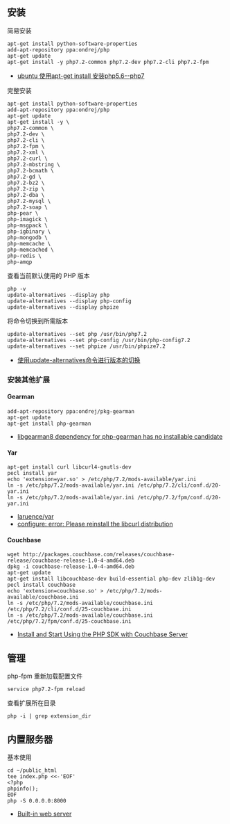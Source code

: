 ## 安装

简易安装

```
apt-get install python-software-properties
add-apt-repository ppa:ondrej/php
apt-get update
apt-get install -y php7.2-common php7.2-dev php7.2-cli php7.2-fpm
```

- [ubuntu 使用apt-get install 安装php5.6--php7](https://www.cnblogs.com/phpzhou/p/6288762.html)

完整安装

```
apt-get install python-software-properties
add-apt-repository ppa:ondrej/php
apt-get update
apt-get install -y \
php7.2-common \
php7.2-dev \
php7.2-cli \
php7.2-fpm \
php7.2-xml \
php7.2-curl \
php7.2-mbstring \
php7.2-bcmath \
php7.2-gd \
php7.2-bz2 \
php7.2-zip \
php7.2-dba \
php7.2-mysql \
php7.2-soap \
php-pear \
php-imagick \
php-msgpack \
php-igbinary \
php-mongodb \
php-memcache \
php-memcached \
php-redis \
php-amqp
```

查看当前默认使用的 PHP 版本

```
php -v
update-alternatives --display php
update-alternatives --display php-config
update-alternatives --display phpize
```

将命令切换到所需版本

```
update-alternatives --set php /usr/bin/php7.2
update-alternatives --set php-config /usr/bin/php-config7.2
update-alternatives --set phpize /usr/bin/phpize7.2
```

- [使用update-alternatives命令进行版本的切换](https://blog.csdn.net/JasonDing1354/article/details/50470109)

### 安装其他扩展

#### Gearman

```
add-apt-repository ppa:ondrej/pkg-gearman
apt-get update
apt-get install php-gearman
```

- [libgearman8 dependency for php-gearman has no installable candidate](https://github.com/oerdnj/deb.sury.org/issues/711)

#### Yar

```
apt-get install curl libcurl4-gnutls-dev
pecl install yar
echo 'extension=yar.so' > /etc/php/7.2/mods-available/yar.ini
ln -s /etc/php/7.2/mods-available/yar.ini /etc/php/7.2/cli/conf.d/20-yar.ini
ln -s /etc/php/7.2/mods-available/yar.ini /etc/php/7.2/fpm/conf.d/20-yar.ini
```

- [laruence/yar](https://github.com/laruence/yar)
- [configure: error: Please reinstall the libcurl distribution](https://github.com/laruence/yar/issues/111)

#### Couchbase

```
wget http://packages.couchbase.com/releases/couchbase-release/couchbase-release-1.0-4-amd64.deb
dpkg -i couchbase-release-1.0-4-amd64.deb
apt-get update
apt-get install libcouchbase-dev build-essential php-dev zlib1g-dev
pecl install couchbase
echo 'extension=couchbase.so' > /etc/php/7.2/mods-available/couchbase.ini
ln -s /etc/php/7.2/mods-available/couchbase.ini /etc/php/7.2/cli/conf.d/25-couchbase.ini
ln -s /etc/php/7.2/mods-available/couchbase.ini /etc/php/7.2/fpm/conf.d/25-couchbase.ini
```

- [Install and Start Using the PHP SDK with Couchbase Server](https://docs.couchbase.com/php-sdk/2.6/start-using-sdk.html)

## 管理

php-fpm 重新加载配置文件

```
service php7.2-fpm reload
```

查看扩展所在目录

```
php -i | grep extension_dir
```

## 内置服务器

基本使用

```
cd ~/public_html
tee index.php <<-'EOF'
<?php
phpinfo();
EOF
php -S 0.0.0.0:8000
```

- [Built-in web server](http://docs.php.net/manual/da/features.commandline.webserver.php)
